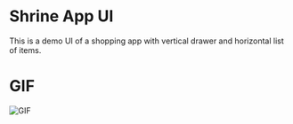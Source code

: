 # Shrine App UI

This is a demo UI of a shopping app with vertical drawer and horizontal list of items.


 # GIF
 ![GIF](https://user-images.githubusercontent.com/18341427/96551588-2a78f600-12d0-11eb-9388-08149321c35d.gif)
